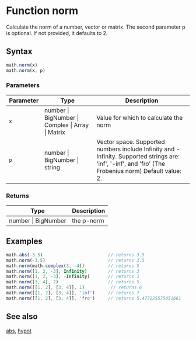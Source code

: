 <!-- Note: This file is automatically generated from source code comments. Changes made in this file will be overridden. -->
# Function norm
Calculate the norm of a number, vector or matrix.
The second parameter p is optional. If not provided, it defaults to 2.
## Syntax
```js
math.norm(x)
math.norm(x, p)
```
### Parameters
Parameter | Type | Description
--------- | ---- | -----------
`x` | number &#124; BigNumber &#124; Complex &#124; Array &#124; Matrix |  Value for which to calculate the norm
`p` | number &#124; BigNumber &#124; string |  Vector space. Supported numbers include Infinity and -Infinity. Supported strings are: 'inf', '-inf', and 'fro' (The Frobenius norm) Default value: 2.
### Returns
Type | Description
---- | -----------
number &#124; BigNumber | the p-norm
## Examples
```js
math.abs(-3.5)                         // returns 3.5
math.norm(-3.5)                        // returns 3.5
math.norm(math.complex(3, -4))         // returns 5
math.norm([1, 2, -3], Infinity)        // returns 3
math.norm([1, 2, -3], -Infinity)       // returns 1
math.norm([3, 4], 2)                   // returns 5
math.norm([[1, 2], [3, 4]], 1)          // returns 6
math.norm([[1, 2], [3, 4]], 'inf')     // returns 7
math.norm([[1, 2], [3, 4]], 'fro')     // returns 5.477225575051661
```
## See also
[abs](abs.md),
[hypot](hypot.md)
